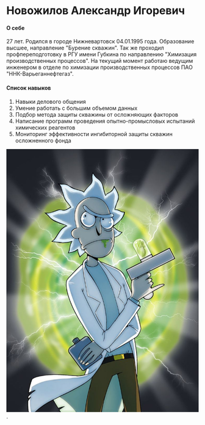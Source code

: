 # Новожилов Александр Игоревич

#### О себе
27 лет. Родился в городе Нижневартовск 04.01.1995 года. Образование высшее, направление "Бурение скважин". 
Так же проходил профпереподготовку в РГУ имени Губкина по направлению "Химизация производственных процессов".
На текущий момент работаю ведущим инженером в отделе по химизации производственных процессов ПАО "ННК-Варьеганнефтегаз".

#### Список навыков
1. Навыки делового общения
2. Умение работать с большим объемом данных
3. Подбор метода защиты скважины от осложняющих факторов
4. Написание программ проведения опытно-промысловых испытаний химических реагентов
5. Мониторинг эффективности ингибиторной защиты скважин осложненного фонда


![Фото](img/photo.jpg).